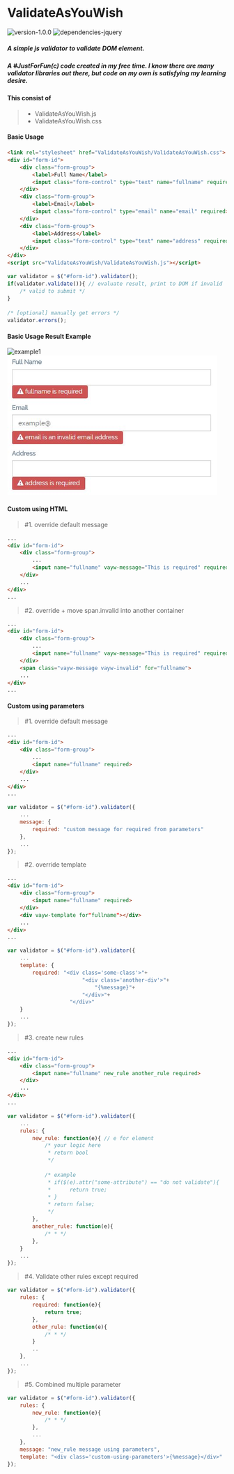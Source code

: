 
# ValidateAsYouWish

![version-1.0.0](https://img.shields.io/badge/version-1.0.0-blue.svg?style=flat)
![dependencies-jquery](https://img.shields.io/badge/dependencies-jquery-brightgreen.svg?style=flat)

##### A simple js validator to validate DOM element.
##### A #JustForFun(c) code created in my free time. I know there are many validator libraries out there, but code on my own is satisfying my learning desire.

#### This consist of 
> - ValidateAsYouWish.js
> - ValidateAsYouWish.css

#### Basic Usage

```html
<link rel="stylesheet" href="ValidateAsYouWish/ValidateAsYouWish.css">
<div id="form-id">
    <div class="form-group">
        <label>Full Name</label>
        <input class="form-control" type="text" name="fullname" required>
    </div>
    <div class="form-group">
        <label>Email</label>
        <input class="form-control" type="email" name="email" required>                            
    </div>
    <div class="form-group">
        <label>Address</label>
        <input class="form-control" type="text" name="address" required>
    </div>
</div>
<script src="ValidateAsYouWish/ValidateAsYouWish.js"></script>
```

```javascript
var validator = $("#form-id").validator();
if(validator.validate()){ // evaluate result, print to DOM if invalid
    /* valid to submit */
}

/* [optional] manually get errors */
validator.errors();
```

#### Basic Usage Result Example
![example1](https://github.com/hikmatullohhari/ValidateAsYouWish/blob/master/screenshot/basic1.jpg)
![example1](https://github.com/hikmatullohhari/ValidateAsYouWish/blob/master/screenshot/basic2.jpg)

#### Custom using HTML
> #1. override default message
```html
...
<div id="form-id">
    <div class="form-group">
        ...
        <input name="fullname" vayw-message="This is required" required>
    </div>
    ...
</div>
...
```

> #2. override + move span.invalid into another container
```html
...
<div id="form-id">
    <div class="form-group">
        ...
        <input name="fullname" vayw-message="This is required" required>
    </div>
    <span class="vayw-message vayw-invalid" for="fullname">
    ...
</div>
...
```
#### Custom using parameters
> #1. override default message
```html
...
<div id="form-id">
    <div class="form-group">
        ...
        <input name="fullname" required>
    </div>
    ...
</div>
...
```

```javascript
var validator = $("#form-id").validator({
    ...
    message: {
        required: "custom message for required from parameters"
    },
    ...
});
```

> #2. override template
```html
...
<div id="form-id">
    <div class="form-group">
        <input name="fullname" required>
    </div>
    <div vayw-template for"fullname"></div>
    ...
</div>
...
```
```javascript
var validator = $("#form-id").validator({
    ...
    template: {
        required: "<div class='some-class'>"+
                        "<div class='another-div'>"+
                            "{%message}"+
                        "</div>"+
                    "</div>"
    }
    ...
});
```

> #3. create new rules
```html
...
<div id="form-id">
    <div class="form-group">
        <input name="fullname" new_rule another_rule required>
    </div>
    ...
</div>
...
```

```javascript
var validator = $("#form-id").validator({
    ...
    rules: {
        new_rule: function(e){ // e for element
            /* your logic here
             * return bool
             */ 

            /* example
             * if($(e).attr("some-attribute") == "do not validate"){
             *      return true;
             * }
             * return false;
             */
        },
        another_rule: function(e){
            /* * */
        },
    }
    ...
});
```
> #4. Validate other rules except required
```javascript
var validator = $("#form-id").validator({
    rules: {
        required: function(e){
            return true;
        },
        other_rule: function(e){
            /* * */
        }
        ..
    },
    ...
});
```
> #5. Combined multiple parameter
```javascript
var validator = $("#form-id").validator({
    rules: {
        new_rule: function(e){
            /* * */
        },
        ...
    },
    message: "new_rule message using parameters",
    template: "<div class='custom-using-parameters'>{%message}</div>"
});
```